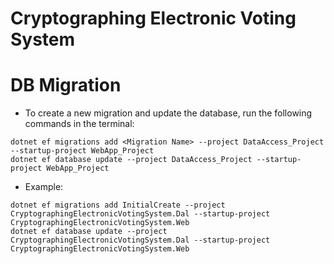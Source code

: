 # Cryptographing Electronic Voting System

# DB Migration
- To create a new migration and update the database, run the following commands in the terminal:
```DotNet
dotnet ef migrations add <Migration Name> --project DataAccess_Project --startup-project WebApp_Project
dotnet ef database update --project DataAccess_Project --startup-project WebApp_Project
```
- Example:
```DotNet
dotnet ef migrations add InitialCreate --project CryptographingElectronicVotingSystem.Dal --startup-project CryptographingElectronicVotingSystem.Web
dotnet ef database update --project CryptographingElectronicVotingSystem.Dal --startup-project CryptographingElectronicVotingSystem.Web
```